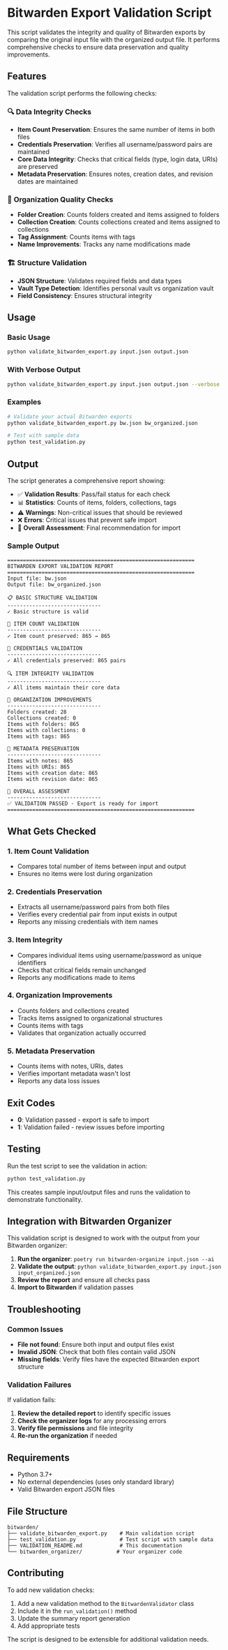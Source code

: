 # Bitwarden Export Validation Script

This script validates the integrity and quality of Bitwarden exports by comparing the original input file with the organized output file. It performs comprehensive checks to ensure data preservation and quality improvements.

## Features

The validation script performs the following checks:

### 🔍 **Data Integrity Checks**
- **Item Count Preservation**: Ensures the same number of items in both files
- **Credentials Preservation**: Verifies all username/password pairs are maintained
- **Core Data Integrity**: Checks that critical fields (type, login data, URIs) are preserved
- **Metadata Preservation**: Ensures notes, creation dates, and revision dates are maintained

### 📁 **Organization Quality Checks**
- **Folder Creation**: Counts folders created and items assigned to folders
- **Collection Creation**: Counts collections created and items assigned to collections
- **Tag Assignment**: Counts items with tags
- **Name Improvements**: Tracks any name modifications made

### 🏗️ **Structure Validation**
- **JSON Structure**: Validates required fields and data types
- **Vault Type Detection**: Identifies personal vault vs organization vault
- **Field Consistency**: Ensures structural integrity

## Usage

### Basic Usage

```bash
python validate_bitwarden_export.py input.json output.json
```

### With Verbose Output

```bash
python validate_bitwarden_export.py input.json output.json --verbose
```

### Examples

```bash
# Validate your actual Bitwarden exports
python validate_bitwarden_export.py bw.json bw_organized.json

# Test with sample data
python test_validation.py
```

## Output

The script generates a comprehensive report showing:

- ✅ **Validation Results**: Pass/fail status for each check
- 📊 **Statistics**: Counts of items, folders, collections, tags
- ⚠️ **Warnings**: Non-critical issues that should be reviewed
- ❌ **Errors**: Critical issues that prevent safe import
- 🎯 **Overall Assessment**: Final recommendation for import

### Sample Output

```
============================================================
BITWARDEN EXPORT VALIDATION REPORT
============================================================
Input file: bw.json
Output file: bw_organized.json

📋 BASIC STRUCTURE VALIDATION
------------------------------
✓ Basic structure is valid

🔢 ITEM COUNT VALIDATION
------------------------------
✓ Item count preserved: 865 → 865

🔐 CREDENTIALS VALIDATION
------------------------------
✓ All credentials preserved: 865 pairs

🔍 ITEM INTEGRITY VALIDATION
------------------------------
✓ All items maintain their core data

📁 ORGANIZATION IMPROVEMENTS
------------------------------
Folders created: 28
Collections created: 0
Items with folders: 865
Items with collections: 0
Items with tags: 865

📝 METADATA PRESERVATION
------------------------------
Items with notes: 865
Items with URIs: 865
Items with creation date: 865
Items with revision date: 865

🎯 OVERALL ASSESSMENT
------------------------------
✅ VALIDATION PASSED - Export is ready for import
============================================================
```

## What Gets Checked

### 1. **Item Count Validation**
- Compares total number of items between input and output
- Ensures no items were lost during organization

### 2. **Credentials Preservation**
- Extracts all username/password pairs from both files
- Verifies every credential pair from input exists in output
- Reports any missing credentials with item names

### 3. **Item Integrity**
- Compares individual items using username/password as unique identifiers
- Checks that critical fields remain unchanged
- Reports any modifications made to items

### 4. **Organization Improvements**
- Counts folders and collections created
- Tracks items assigned to organizational structures
- Counts items with tags
- Validates that organization actually occurred

### 5. **Metadata Preservation**
- Counts items with notes, URIs, dates
- Verifies important metadata wasn't lost
- Reports any data loss issues

## Exit Codes

- **0**: Validation passed - export is safe to import
- **1**: Validation failed - review issues before importing

## Testing

Run the test script to see the validation in action:

```bash
python test_validation.py
```

This creates sample input/output files and runs the validation to demonstrate functionality.

## Integration with Bitwarden Organizer

This validation script is designed to work with the output from your Bitwarden organizer:

1. **Run the organizer**: `poetry run bitwarden-organize input.json --ai`
2. **Validate the output**: `python validate_bitwarden_export.py input.json input_organized.json`
3. **Review the report** and ensure all checks pass
4. **Import to Bitwarden** if validation passes

## Troubleshooting

### Common Issues

- **File not found**: Ensure both input and output files exist
- **Invalid JSON**: Check that both files contain valid JSON
- **Missing fields**: Verify files have the expected Bitwarden export structure

### Validation Failures

If validation fails:

1. **Review the detailed report** to identify specific issues
2. **Check the organizer logs** for any processing errors
3. **Verify file permissions** and file integrity
4. **Re-run the organization** if needed

## Requirements

- Python 3.7+
- No external dependencies (uses only standard library)
- Valid Bitwarden export JSON files

## File Structure

```
bitwarden/
├── validate_bitwarden_export.py    # Main validation script
├── test_validation.py              # Test script with sample data
├── VALIDATION_README.md            # This documentation
└── bitwarden_organizer/           # Your organizer code
```

## Contributing

To add new validation checks:

1. Add a new validation method to the `BitwardenValidator` class
2. Include it in the `run_validation()` method
3. Update the summary report generation
4. Add appropriate tests

The script is designed to be extensible for additional validation needs.

